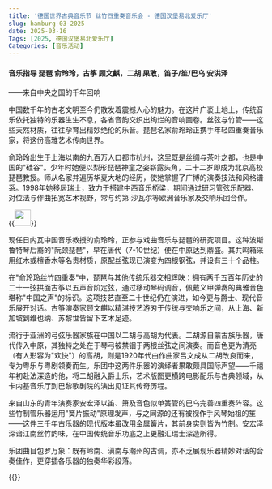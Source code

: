 ```yaml
---
title: '德国世界古典音乐节 丝竹四重奏音乐会 - 德国汉堡易北爱乐厅'
slug: hamburg-03-2025
date: 2025-03-16
Tags: [2025, 德国汉堡易北爱乐厅]
Categories: [音乐活动]
---
```


#### 音乐指导 琵琶 俞玲玲，古筝 顾文麒，二胡 果敢，笛子/笙/巴乌 安洪泽
——来自中央之国的千年回响

中国数千年的古老文明至今仍散发着震撼人心的魅力。在这片广袤土地上，传统音乐依托独特的乐器生生不息，各省音韵交织出绚烂的音响画卷。丝弦与竹管——这些天然材质，往往孕育出精妙绝伦的乐音。琵琶名家俞玲玲正携手年轻四重奏音乐家，将这份高雅艺术传向世界。

俞玲玲出生于上海以南的九百万人口都市杭州，这里既是丝绸与茶叶之都，也是中国的"硅谷"。少年时她便以梨形琵琶神童之姿崭露头角，二十二岁即成为北京高校琵琶教授。师从名家并遍历华夏大地的经历，使她掌握了广博的演奏技法和风格谱系。1998年她移居瑞士，致力于搭建中西音乐桥梁，期间通过研习管弦乐配器、对位法与作曲拓宽艺术视野，常与约第·沙瓦尔等欧洲音乐家及交响乐团合作。

{{<image width="32em" src="img/events/2025_03_hanbao_p1.jpg" >}}
<!--more-->

现任日内瓦中国音乐教授的俞玲玲，正参与戏曲音乐与琵琶的研究项目。这种波斯鲁特琴后裔的"阮颈琵琶"，早在唐代（7-10世纪）便在中原达到鼎盛。其共鸣箱采用红木或檀香木等名贵材质，原配丝弦现已演变为四根钢弦，并设有三十个品柱。

在"俞玲玲丝竹四重奏"中，琵琶与其他传统乐器交相辉映：拥有两千五百年历史的二十一弦拱面古筝以五声音阶定弦，通过移动琴码调音，佩戴义甲弹奏的典雅音色堪称"中国之声"的标识。这项技艺直至二十世纪仍在演进，如今更与爵士、现代音乐展开对话。古筝演奏家顾文麒以精湛技艺游刃于传统与交响乐之间，从上海、新加坡到维也纳、苏黎世皆留下艺术足迹。

流行于亚洲的弓弦乐器家族在中国以二胡与高胡为代表。二胡源自蒙古族乐器，唐代传入中原，其独特之处在于琴弓被禁锢于两根丝弦之间演奏。而音色更为清亮（有人形容为"欢快"）的高胡，则是1920年代由作曲家吕文成从二胡改良而来，专为粤乐与粤剧领奏而生。乐团中这两件乐器的演绎者果敢颇具国际声望——千禧年初赴法深造的他，将二胡融入爵士乐，艺术版图更横跨电影配乐与古典领域，从卡内基音乐厅到巴黎歌剧院的演出见证其传奇历程。

来自山东的青年演奏家安宏泽以笛、箫及音色似单簧管的巴乌完善四重奏阵容。这些竹制管乐器运用"簧片振动"原理发声，与之同源的还有被视作手风琴始祖的笙——这件三千年古乐器的现代版本虽改用金属簧片，其前身实则皆为竹制。安宏泽深谙江南丝竹韵味，在中国传统音乐功底之上更融汇瑞士深造所得。

乐团曲目包罗万象：既有岭南、滇南与潮州的古调，亦不乏展现乐器精妙对话的合奏佳作，更穿插各乐器的独奏华彩段落。

{{<bilibili aid="114220595223733" bvid="BV1tDosYNE1E" cid="29055127038">}}
